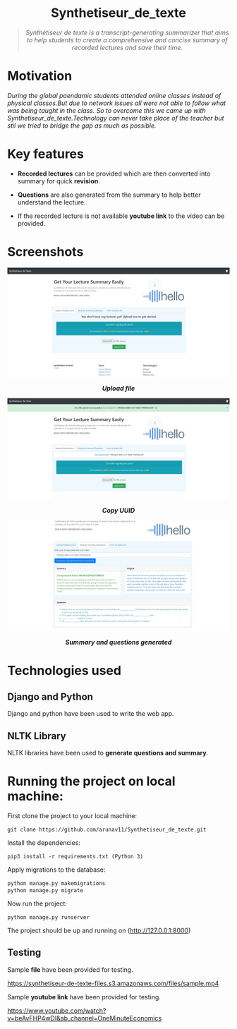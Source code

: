 <div align="center">
<h1>Synthetiseur_de_texte</h1>
<blockquote>
<p><i>Synthétiseur de texte is a transcript-generating summarizer that aims to help students to create a comprehensive and concise summary of recorded lectures and save their time.</b></i></p>
</blockquote>
</div>

# Motivation
<i> During the global paendamic students attended online classes instead of physical classes.But due to network issues all were not able to follow what was being taught in the class. So to overcome this we came up with Synthetiseur_de_texte.Technology can never take place of the teacher but stil we tried to bridge the gap as much as possible.</i>

# Key features 
* **Recorded lectures** can be provided which are then converted into summary for quick **revision**.

* **Questions** are also generated from the summary to help better understand the lecture.

* If the recorded lecture is not available **youtube link** to the video can be provided.

# Screenshots
![ss1](/website-1.JPG)

<div align="center"><i><b>Upload file</b></i></div>




![ss2](/webiste-2.JPG)
<div align="center"><b><i>Copy UUID </i></b></div>




![ss3](/website3.JPG)

<div align="center"><b><i>Summary and questions generated</b></i></div>


# Technologies used
## Django and Python 
Django and python have been used to write the web app.
## NLTK Library
NLTK libraries have been used to **generate questions and summary**.

# Running the project on local machine:
First clone the project to your local machine:
```
git clone https://github.com/arunav11/Synthetiseur_de_texte.git
```
Install the dependencies:
```
pip3 install -r requirements.txt (Python 3)
```
Apply migrations to the database:
```
python manage.py makemigrations
python manage.py migrate
```
Now run the project:
```
python manage.py runserver
```

The project should be up and running on (http://127.0.0.1:8000)

## Testing 
Sample **file** have been provided for testing.
 
 https://synthetiseur-de-texte-files.s3.amazonaws.com/files/sample.mp4
 
 Sample **youtube link** have been provided for testing.
 
 https://www.youtube.com/watch?v=beAvFHP4wDI&ab_channel=OneMinuteEconomics


